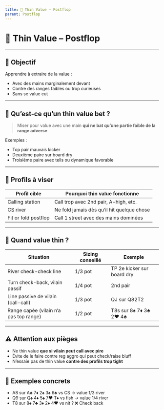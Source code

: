 ```yaml
---
title: 💉 Thin Value – Postflop
parent: Postflop
---
```


# 💉 Thin Value – Postflop

---

## 🎯 Objectif

Apprendre à extraire de la value :
- Avec des mains marginalement devant
- Contre des ranges faibles ou trop curieuses
- Sans se value cut

---

## 🧠 Qu’est-ce qu’un thin value bet ?

> Miser pour value avec une main **qui ne bat qu’une partie faible de la range adverse**

Exemples :
- Top pair mauvais kicker
- Deuxième paire sur board dry
- Troisième paire avec tells ou dynamique favorable

---

## 📌 Profils à viser

| Profil cible         | Pourquoi thin value fonctionne        |
|----------------------|----------------------------------------|
| Calling station      | Call trop avec 2nd pair, A-high, etc.  |
| CS river             | Ne fold jamais dès qu’il hit quelque chose |
| Fit or fold postflop | Call 1 street avec des mains dominées  |

---

## 🧠 Quand value thin ?

| Situation                              | Sizing conseillé | Exemple                          |
|----------------------------------------|------------------|----------------------------------|
| River check-check line                 | 1/3 pot          | TP 2e kicker sur board dry       |
| Turn check-back, vilain passif         | 1/4 pot          | 2nd pair                          |
| Line passive de vilain (call-call)     | 1/3 pot          | QJ sur Q82T2                      |
| Range capée (vilain n’a pas top range) | 1/2 pot          | T8s sur 8♠ 7♦ 3♣ 2♥ 4♣           |

---

## ⚠️ Attention aux pièges

- Ne thin value **que si vilain peut call avec pire**
- Évite de le faire contre reg aggro qui peut check/raise bluff
- N’essaie pas de thin value **contre des profils trop tight**

---

## 🎯 Exemples concrets

- A8 sur A♣ 7♦ 2♠ 3♠ 6♣ vs CS → value 1/3 river
- Q9 sur Q♠ 4♦ 5♠ 7♥ T♦ vs fish → value 1/4 river
- T8 sur 8♠ 7♣ 3♦ 2♦ 4♥ vs nit ? ❌ Check back
